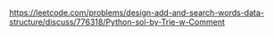 https://leetcode.com/problems/design-add-and-search-words-data-structure/discuss/776318/Python-sol-by-Trie-w-Comment